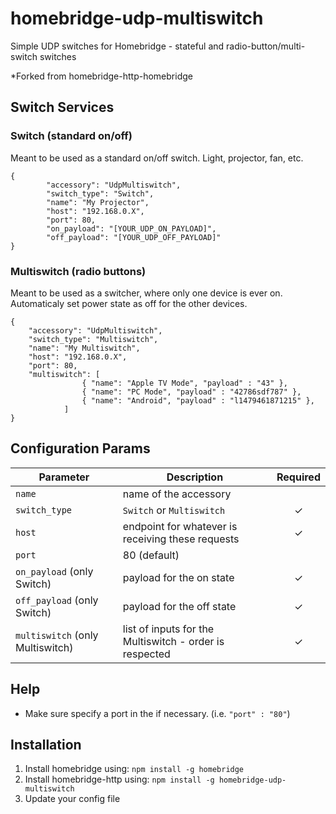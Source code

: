 # homebridge-udp-multiswitch
Simple UDP switches for Homebridge - stateful and radio-button/multi-switch switches

*Forked from homebridge-http-homebridge

## Switch Services

### Switch (standard on/off)
Meant to be used as a standard on/off switch. Light, projector, fan, etc.

```
{
        "accessory": "UdpMultiswitch",
        "switch_type": "Switch",
        "name": "My Projector",
        "host": "192.168.0.X",
        "port": 80,
        "on_payload": "[YOUR_UDP_ON_PAYLOAD]",
        "off_payload": "[YOUR_UDP_OFF_PAYLOAD]"
}
```

### Multiswitch (radio buttons)
Meant to be used as a switcher, where only one device is ever on.
Automaticaly set power state as off for the other devices.

```
{
    "accessory": "UdpMultiswitch",
    "switch_type": "Multiswitch",
    "name": "My Multiswitch",
    "host": "192.168.0.X",
    "port": 80,
    "multiswitch": [
                { "name": "Apple TV Mode", "payload" : "43" },
                { "name": "PC Mode", "payload" : "42786sdf787" },
                { "name": "Android", "payload" : "l1479461871215" },
            ]
}
```

## Configuration Params

|             Parameter            |                       Description                       | Required |
| -------------------------------- | ------------------------------------------------------- |:--------:|
| `name`                           | name of the accessory                                   |          |
| `switch_type`                    | `Switch` or `Multiswitch`                               |     ✓    |
| `host`                           | endpoint for whatever is receiving these requests       |     ✓    |
| `port`                           | 80 (default)                                            |          |
| `on_payload` (only Switch)       | payload for the on state                                |     ✓    |
| `off_payload` (only Switch)      | payload for the off state                               |     ✓    |
| `multiswitch` (only Multiswitch) | list of inputs for the Multiswitch - order is respected |     ✓    |

## Help

  - Make sure specify a port in the if necessary. (i.e. `"port" : "80"`)

## Installation

1. Install homebridge using: `npm install -g homebridge`
2. Install homebridge-http using: `npm install -g homebridge-udp-multiswitch`
3. Update your config file
